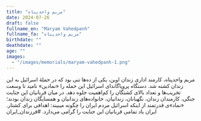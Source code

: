 ```yaml
---
title: "مریم واحدپناه"
date: 2024-07-26
draft: false
fullname_en: "Maryam Vahedpanh"
fullname_fa: "مریم واحدپناه"
birthdate: ""
deathdate: ""
age: ""
images:
  - "/images/memorials/maryam-vahedpanh-1.png"
---
```


مریم واحدپناه، کارمند اداری زندان اوین، یکی از ده‌ها تنی بود که در حملۀ اسرائیل به این زندان کشته شد. دستگاه پروپاگاندای اسرائیل این حمله را «نمادین» نامید تا وسعت تخریب‌ها و تعداد بالای کشتگان را کم‌اهمیت جلوه دهد. در میان قربانیان این جنایت جنگی، کارمندان زندان، نگهبانان، زندانیان، خانواده‌های زندانیان و همسایگان زندان بودند؛ «نماد»ی قدرتمند از اینکه اسرائیل مردم ایران را چگونه میبیند: اهدافی برای کشتار. ایران یاد تمامی قربانیان این جنایت را گرامی می‌دارد.
#فرزندان_ایران